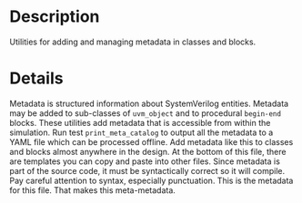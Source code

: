 # Description

Utilities for adding and managing metadata in classes and blocks.

# Details

Metadata is structured information about SystemVerilog entities.
Metadata may be added to sub-classes of `uvm_object` and to procedural `begin-end` blocks.
These utilities add metadata that is accessible from within the simulation.
Run test `print_meta_catalog` to output all the metadata to a YAML file which can be processed offline.
Add metadata like this to classes and blocks almost anywhere in the design.
At the bottom of this file, there are templates you can copy and paste into other files.
Since metadata is part of the source code, it must be syntactically correct so it will compile.
Pay careful attention to syntax, especially punctuation.
This is the metadata for this file.
That makes this meta-metadata.
